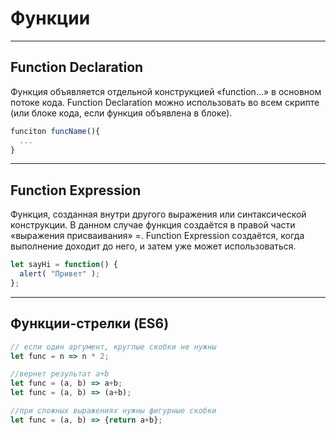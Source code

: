# Функции

-------------------

## Function Declaration
Функция объявляется отдельной конструкцией «function…» в основном потоке кода.
Function Declaration можно использовать во всем скрипте (или блоке кода, если функция объявлена в блоке).
```javascript
funciton funcName(){
  ...
}
```

-----------------

## Function Expression
Функция, созданная внутри другого выражения или синтаксической конструкции. В данном случае функция создаётся в правой части «выражения присваивания» =.
Function Expression создаётся, когда выполнение доходит до него, и затем уже может использоваться.
```javascript
let sayHi = function() {
  alert( "Привет" );
};
```

-----------------

## Функции-стрелки (ES6)
```javascript
// если один аргумент, круглые скобки не нужны
let func = n => n * 2;
```

```javascript
//вернет результат a+b
let func = (a, b) => a+b; 
let func = (a, b) => (a+b);
```

```javascript
//при сложных выражениях нужны фигурные скобки
let func = (a, b) => {return a+b}; 
```
